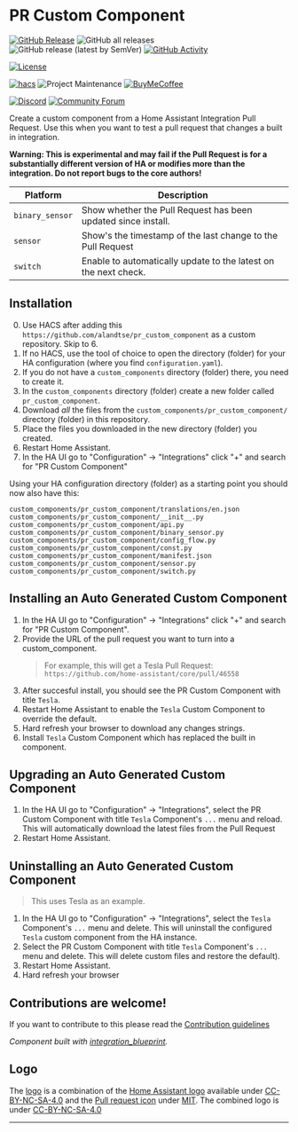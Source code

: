 # PR Custom Component

[![GitHub Release][releases-shield]][releases]
![GitHub all releases][download-all]
![GitHub release (latest by SemVer)][download-latest]
[![GitHub Activity][commits-shield]][commits]

[![License][license-shield]][license]

[![hacs][hacsbadge]][hacs]
![Project Maintenance][maintenance-shield]
[![BuyMeCoffee][buymecoffeebadge]][buymecoffee]

[![Discord][discord-shield]][discord]
[![Community Forum][forum-shield]][forum]

Create a custom component from a Home Assistant Integration Pull Request. Use this when you want to test a pull request that changes a built in integration.

**Warning: This is experimental and may fail if the Pull Request is for a substantially different version of HA or modifies more than the integration. Do not report bugs to the core authors!**

| Platform        | Description                                                     |
| --------------- | --------------------------------------------------------------- |
| `binary_sensor` | Show whether the Pull Request has been updated since install.   |
| `sensor`        | Show's the timestamp of the last change to the Pull Request     |
| `switch`        | Enable to automatically update to the latest on the next check. |

## Installation

0. Use HACS after adding this `https://github.com/alandtse/pr_custom_component` as a custom repository. Skip to 6.
1. If no HACS, use the tool of choice to open the directory (folder) for your HA configuration (where you find `configuration.yaml`).
2. If you do not have a `custom_components` directory (folder) there, you need to create it.
3. In the `custom_components` directory (folder) create a new folder called `pr_custom_component`.
4. Download _all_ the files from the `custom_components/pr_custom_component/` directory (folder) in this repository.
5. Place the files you downloaded in the new directory (folder) you created.
6. Restart Home Assistant.
7. In the HA UI go to "Configuration" -> "Integrations" click "+" and search for "PR Custom Component"

Using your HA configuration directory (folder) as a starting point you should now also have this:

```text
custom_components/pr_custom_component/translations/en.json
custom_components/pr_custom_component/__init__.py
custom_components/pr_custom_component/api.py
custom_components/pr_custom_component/binary_sensor.py
custom_components/pr_custom_component/config_flow.py
custom_components/pr_custom_component/const.py
custom_components/pr_custom_component/manifest.json
custom_components/pr_custom_component/sensor.py
custom_components/pr_custom_component/switch.py
```

## Installing an Auto Generated Custom Component

1. In the HA UI go to "Configuration" -> "Integrations" click "+" and search for "PR Custom Component".
2. Provide the URL of the pull request you want to turn into a custom_component.
   > For example, this will get a Tesla Pull Request: `https://github.com/home-assistant/core/pull/46558`
3. After succesful install, you should see the PR Custom Component with title `Tesla`.
4. Restart Home Assistant to enable the `Tesla` Custom Component to override the default.
5. Hard refresh your browser to download any changes strings.
6. Install `Tesla` Custom Component which has replaced the built in component.

## Upgrading an Auto Generated Custom Component

1. In the HA UI go to "Configuration" -> "Integrations", select the PR Custom Component with title `Tesla` Component's `...` menu and reload. This will automatically download the latest files from the Pull Request
2. Restart Home Assistant.

## Uninstalling an Auto Generated Custom Component

> This uses Tesla as an example.

1. In the HA UI go to "Configuration" -> "Integrations", select the `Tesla` Component's `...` menu and delete. This will uninstall the configured `Tesla` custom component from the HA instance.
2. Select the PR Custom Component with title `Tesla` Component's `...` menu and delete. This will delete custom files and restore the default).
3. Restart Home Assistant.
4. Hard refresh your browser

<!---->

## Contributions are welcome!

If you want to contribute to this please read the [Contribution guidelines](CONTRIBUTING.md)

_Component built with [integration_blueprint][integration_blueprint]._

## Logo

The [logo](images/pr_custom_component.svg) is a combination of the [Home Assistant logo](https://github.com/home-assistant/assets/blob/master/logo/logo.svg) available under [CC-BY-NC-SA-4.0](https://github.com/home-assistant/assets/blob/master/LICENSE.md) and the [Pull request icon](https://commons.wikimedia.org/wiki/File:Octicons-git-pull-request.svg) under [MIT](https://github.com/primer/octicons/blob/master/LICENSE). The combined logo is under [CC-BY-NC-SA-4.0](https://github.com/home-assistant/assets/blob/master/LICENSE.md)

---

[integration_blueprint]: https://github.com/custom-components/integration_blueprint
[buymecoffee]: https://www.buymeacoffee.com/alandtse
[buymecoffeebadge]: https://img.shields.io/badge/buy%20me%20a%20coffee-donate-yellow.svg?style=for-the-badge
[commits-shield]: https://img.shields.io/github/commit-activity/y/alandtse/pr_custom_component.svg?style=for-the-badge
[commits]: https://github.com/alandtse/pr_custom_component/commits/main
[hacs]: https://github.com/custom-components/hacs
[hacsbadge]: https://img.shields.io/badge/HACS-Custom-orange.svg?style=for-the-badge
[discord]: https://discord.gg/Qa5fW2R
[discord-shield]: https://img.shields.io/discord/330944238910963714.svg?style=for-the-badge
[forum-shield]: https://img.shields.io/badge/community-forum-brightgreen.svg?style=for-the-badge
[forum]: https://community.home-assistant.io/
[license]: LICENSE
[license-shield]: https://img.shields.io/github/license/alandtse/pr_custom_component.svg?style=for-the-badge
[maintenance-shield]: https://img.shields.io/badge/maintainer-Alan%20Tse%20%40alandtse-blue.svg?style=for-the-badge
[releases-shield]: https://img.shields.io/github/release/alandtse/pr_custom_component.svg?style=for-the-badge
[releases]: https://github.com/alandtse/pr_custom_component/releases
[download-all]: https://img.shields.io/github/downloads/alandtse/pr_custom_component/total?style=for-the-badge
[download-latest]: https://img.shields.io/github/downloads/alandtse/pr_custom_component/latest/total?style=for-the-badge
